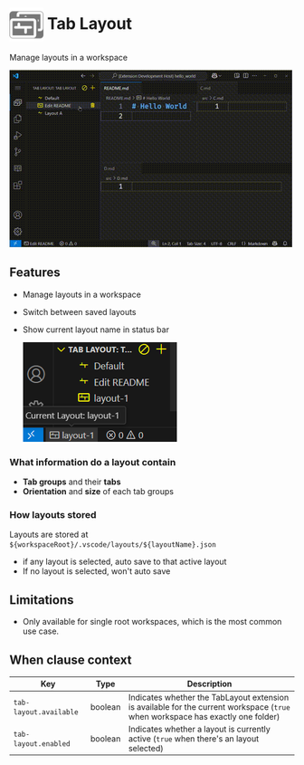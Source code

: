 # <img src="resources/icons/logo.png" height="60"  style="vertical-align: middle" /> Tab Layout

Manage layouts in a workspace

![demo](./resources/demos/demo-1.gif)

## Features

-   Manage layouts in a workspace
-   Switch between saved layouts
-   Show current layout name in status bar

    ![status-bar](./resources/demos/status-bar.png)

### What information do a layout contain

-   **Tab groups** and their **tabs**
-   **Orientation** and **size** of each tab groups

### How layouts stored

Layouts are stored at `${workspaceRoot}/.vscode/layouts/${layoutName}.json`

-   if any layout is selected, auto save to that active layout
-   If no layout is selected, won't auto save

## Limitations

-   Only available for single root workspaces, which is the most common use case.

## When clause context

| Key                    | Type    | Description                                                                                                                     |
| ---------------------- | ------- | ------------------------------------------------------------------------------------------------------------------------------- |
| `tab-layout.available` | boolean | Indicates whether the TabLayout extension is available for the current workspace (`true` when workspace has exactly one folder) |
| `tab-layout.enabled`   | boolean | Indicates whether a layout is currently active (`true` when there's an layout selected)                                         |
